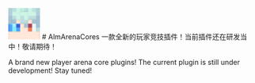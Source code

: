 

<img src="almikey-icon.png" alt="江中缘" width="64" height="64">
# AlmArenaCores
一款全新的玩家竞技插件！当前插件还在研发当中！敬请期待！

A brand new player arena core plugins! The current plugin is still under development! Stay tuned!

 

